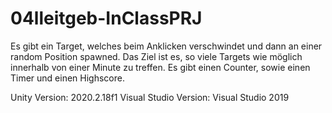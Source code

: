 # 04lleitgeb-InClassPRJ
Es gibt ein Target, welches beim Anklicken verschwindet und dann an einer random Position spawned. Das Ziel ist es, so viele Targets wie möglich innerhalb von einer Minute zu treffen. Es gibt einen Counter, sowie einen Timer und einen Highscore. 

Unity Version: 2020.2.18f1
Visual Studio Version: Visual Studio 2019
